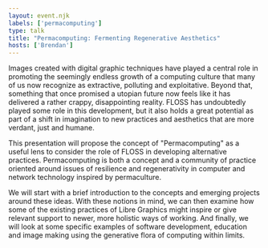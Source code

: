 ```yaml
---
layout: event.njk
labels: ['permacomputing']
type: talk
title: "Permacomputing: Fermenting Regenerative Aesthetics"
hosts: ['Brendan']
---
```


Images created with digital graphic techniques have played a central role
in promoting the seemingly endless growth of a computing culture that many
of us now recognize as extractive, polluting and exploitative. Beyond that,
something that once promised a utopian future now feels like it has delivered
a rather crappy, disappointing reality. FLOSS has undoubtedly played some role
in this development, but it also holds a great potential as part of a shift
in imagination to new practices and aesthetics that are more verdant, just
and humane.

This presentation will propose the concept of "Permacomputing" as a useful
lens to consider the role of FLOSS in developing alternative practices.
Permacomputing is both a concept and a community of practice oriented
around issues of resilience and regenerativity in computer and network
technology inspired by permaculture.

We will start with a brief introduction to the concepts and emerging projects
around these ideas. With these notions in mind, we can then examine how
some of the existing practices of Libre Graphics might inspire or give
relevant support to newer, more holistic ways of working. And finally, we
will look at some specific examples of software development, education and
image making using the generative flora of computing within limits.
